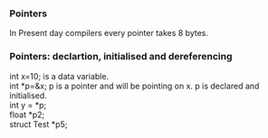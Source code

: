 
### Pointers
In Present day compilers every pointer takes 8 bytes. 

### Pointers: declartion, initialised and dereferencing
int x=10; is a data variable.   
int *p=&x; p is a pointer and will be pointing on x. p is declared and initialised.   
int y = *p;    
float *p2;    
struct Test *p5;   
